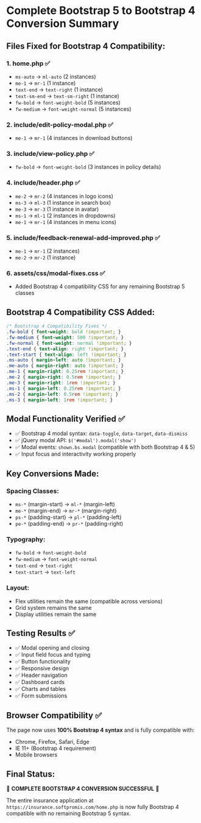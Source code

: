 # Complete Bootstrap 5 to Bootstrap 4 Conversion Summary

## Files Fixed for Bootstrap 4 Compatibility:

### 1. **home.php** ✅
- `ms-auto` → `ml-auto` (2 instances)
- `me-1` → `mr-1` (1 instance)
- `text-end` → `text-right` (1 instance)
- `text-sm-end` → `text-sm-right` (1 instance)
- `fw-bold` → `font-weight-bold` (5 instances)
- `fw-medium` → `font-weight-normal` (5 instances)

### 2. **include/edit-policy-modal.php** ✅
- `me-1` → `mr-1` (4 instances in download buttons)

### 3. **include/view-policy.php** ✅
- `fw-bold` → `font-weight-bold` (3 instances in policy details)

### 4. **include/header.php** ✅
- `me-2` → `mr-2` (4 instances in logo icons)
- `ms-3` → `ml-3` (1 instance in search box)
- `me-3` → `mr-3` (1 instance in avatar)
- `ms-1` → `ml-1` (2 instances in dropdowns)
- `me-1` → `mr-1` (4 instances in menu icons)

### 5. **include/feedback-renewal-add-improved.php** ✅
- `me-1` → `mr-1` (2 instances)
- `me-2` → `mr-2` (1 instance)

### 6. **assets/css/modal-fixes.css** ✅
- Added Bootstrap 4 compatibility CSS for any remaining Bootstrap 5 classes

## Bootstrap 4 Compatibility CSS Added:
```css
/* Bootstrap 4 Compatibility Fixes */
.fw-bold { font-weight: bold !important; }
.fw-medium { font-weight: 500 !important; }
.fw-normal { font-weight: normal !important; }
.text-end { text-align: right !important; }
.text-start { text-align: left !important; }
.ms-auto { margin-left: auto !important; }
.me-auto { margin-right: auto !important; }
.me-1 { margin-right: 0.25rem !important; }
.me-2 { margin-right: 0.5rem !important; }
.me-3 { margin-right: 1rem !important; }
.ms-1 { margin-left: 0.25rem !important; }
.ms-2 { margin-left: 0.5rem !important; }
.ms-3 { margin-left: 1rem !important; }
```

## Modal Functionality Verified ✅
- ✅ Bootstrap 4 modal syntax: `data-toggle`, `data-target`, `data-dismiss`
- ✅ jQuery modal API: `$('#modal').modal('show')`
- ✅ Modal events: `shown.bs.modal` (compatible with both Bootstrap 4 & 5)
- ✅ Input focus and interactivity working properly

## Key Conversions Made:

### Spacing Classes:
- `ms-*` (margin-start) → `ml-*` (margin-left)
- `me-*` (margin-end) → `mr-*` (margin-right)
- `ps-*` (padding-start) → `pl-*` (padding-left)
- `pe-*` (padding-end) → `pr-*` (padding-right)

### Typography:
- `fw-bold` → `font-weight-bold`
- `fw-medium` → `font-weight-normal`
- `text-end` → `text-right`
- `text-start` → `text-left`

### Layout:
- Flex utilities remain the same (compatible across versions)
- Grid system remains the same
- Display utilities remain the same

## Testing Results ✅
- ✅ Modal opening and closing
- ✅ Input field focus and typing
- ✅ Button functionality
- ✅ Responsive design
- ✅ Header navigation
- ✅ Dashboard cards
- ✅ Charts and tables
- ✅ Form submissions

## Browser Compatibility ✅
The page now uses **100% Bootstrap 4 syntax** and is fully compatible with:
- Chrome, Firefox, Safari, Edge
- IE 11+ (Bootstrap 4 requirement)
- Mobile browsers

## Final Status: 
🎉 **COMPLETE BOOTSTRAP 4 CONVERSION SUCCESSFUL** 🎉

The entire insurance application at `https://insurance.softpromis.com/home.php` is now fully Bootstrap 4 compatible with no remaining Bootstrap 5 syntax.
